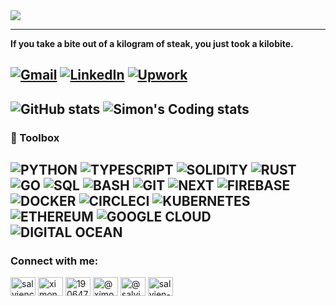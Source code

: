 <img align="center" src="https://github.com/Salvien-code/Heavy/blob/main/Lightweight.gif" />

----

**If you take a bite out of a kilogram of steak, you just took a kilobite.**

[![Gmail](https://img.shields.io/badge/Gmail-%23EA4335?style=for-the-badge&logo=gmail&logoColor=%23FFFFFF)](mailto:salviensky@gmail.com) 
[![LinkedIn](https://img.shields.io/badge/linkedin-%230A66C2?style=for-the-badge&logo=linkedin&logoColor=%23FFFFFF)](https://linkedin.com/in/ximon/) 
[![Upwork](https://img.shields.io/badge/upwork-%44CE29?style=for-the-badge&logo=upwork&logoColor=%23FFFFFF)](https://www.upwork.com/freelancers/~01a978578ae872ab32) 
----

![GitHub stats](https://github-readme-stats.vercel.app/api?username=salvien-code&count_private=true&include_all_commits&show_icons=true&theme=github_dark)
![Simon's Coding stats](https://github-readme-stats.vercel.app/api/wakatime?username=ximon&langs_count=5&theme=github_dark)
----

### 🧰 Toolbox
![PYTHON](https://img.shields.io/badge/Language-Python-%233776AB?style=plastic&logo=python&logoColor=%23ffffff)
![TYPESCRIPT](https://img.shields.io/badge/Language-Typescript-%233178C6?style=plastic&logo=typescript&logoColor=%23ffffff)
![SOLIDITY](https://img.shields.io/badge/Language-Solidity-%23363636?style=plastic&logo=solidity&logoColor=%23ffffff)
![RUST](https://img.shields.io/badge/Language-Rust-%23000000?style=plastic&logo=rust&logoColor=%23ffffff)
![GO](https://img.shields.io/badge/Language-Go-%2300ADD8?style=plastic&logo=go&logoColor=%23ffffff)
![SQL](https://img.shields.io/badge/Language-SQL-%234479A1?style=plastic&logo=mysql&logoColor=%23ffffff)
![BASH](https://img.shields.io/badge/Language-Bash-%234EAA25?style=plastic&logo=gnubash&logoColor=%23ffffff)
![GIT](https://img.shields.io/badge/Tool-Git-%23F05032?style=plastic&logo=git&logoColor=%23ffffff)
![NEXT](https://img.shields.io/badge/Tool-Next-%23000000?style=plastic&logo=next.js&logoColor=%23ffffff) 
![FIREBASE](https://img.shields.io/badge/Tool-Firebase-%23FFCA28?style=plastic&logo=firebase&logoColor=%23ffffff)
![DOCKER](https://img.shields.io/badge/Tool-Docker-%232496ED?style=plastic&logo=docker&logoColor=%23ffffff)
![CIRCLECI](https://img.shields.io/badge/Tool-Circle%20CI-%232496ED?style=plastic&logo=circleci&logoColor=%23ffffff)
![KUBERNETES](https://img.shields.io/badge/Tool-Kubernetes-%23326CE5?style=plastic&logo=kubernetes&logoColor=%23ffffff) 
![ETHEREUM](https://img.shields.io/badge/Tech-Ethereum-%233C3C3D?style=plastic&logo=ethereum&logoColor=%23ffffff)
![GOOGLE CLOUD](https://img.shields.io/badge/Tech-Google%20Cloud-%234285F4?style=plastic&logo=googlecloud&logoColor=%23ffffff)
![DIGITAL OCEAN](https://img.shields.io/badge/Tech-Digitalocean-%230080FF?style=plastic&logo=digitalocean&logoColor=%23ffffff) 
----

<h3 align="left">Connect with me:</h3>
<p align="left">
<a href="https://dev.to/salviencode" target="blank"><img align="center" src="https://raw.githubusercontent.com/rahuldkjain/github-profile-readme-generator/master/src/images/icons/Social/devto.svg" alt="salviencode" height="30" width="40" /></a>
<a href="https://linkedin.com/in/ximon" target="blank"><img align="center" src="https://raw.githubusercontent.com/rahuldkjain/github-profile-readme-generator/master/src/images/icons/Social/linked-in-alt.svg" alt="ximon" height="30" width="40" /></a>
<a href="https://stackoverflow.com/users/19064733" target="blank"><img align="center" src="https://raw.githubusercontent.com/rahuldkjain/github-profile-readme-generator/master/src/images/icons/Social/stack-overflow.svg" alt="19064733" height="30" width="40" /></a>
<a href="https://hashnode.com/@ximon" target="blank"><img align="center" src="https://raw.githubusercontent.com/rahuldkjain/github-profile-readme-generator/master/src/images/icons/Social/hashnode.svg" alt="@ximon" height="30" width="40" /></a>
<a href="https://medium.com/@salviensky" target="blank"><img align="center" src="https://raw.githubusercontent.com/rahuldkjain/github-profile-readme-generator/master/src/images/icons/Social/medium.svg" alt="@salviensky" height="30" width="40" /></a>
<a href="https://www.leetcode.com/salvien-code" target="blank"><img align="center" src="https://raw.githubusercontent.com/rahuldkjain/github-profile-readme-generator/master/src/images/icons/Social/leet-code.svg" alt="salvien-code" height="30" width="40" /></a>
</p>
